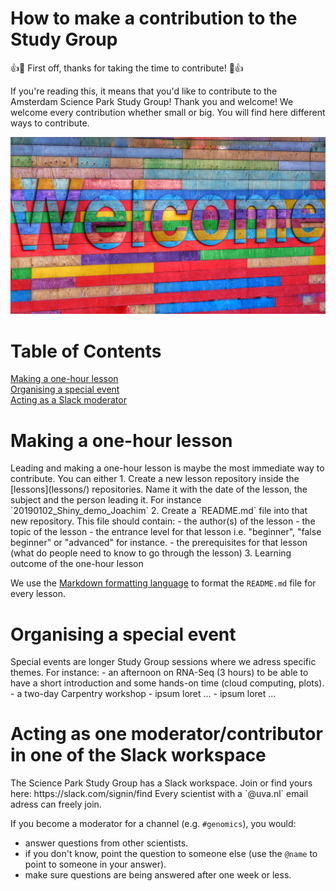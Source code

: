 # How to make a contribution to the Study Group
:+1::tada: First off, thanks for taking the time to contribute! :tada::+1:  

If you're reading this, it means that you'd like to contribute to the Amsterdam Science Park Study Group! Thank you and welcome! We welcome every contribution whether small or big. You will find here different ways to contribute. 


![Photo by Belinda Fewings on Unsplash  ](img/welcome.png)

# Table of Contents  
[Making a one-hour lesson](#one-hour-lesson)    
[Organising a special event](#special-event)   
[Acting as a Slack moderator](#slack)   


<h1><a name="one-hour-lesson">Making a one-hour lesson </a></h1>
Leading and making a one-hour lesson is maybe the most immediate way to contribute. You can either 
1. Create a new lesson repository inside the [lessons](lessons/) repositories. Name it with the date of the lesson, the subject and the person leading it. For instance `20190102_Shiny_demo_Joachim`  
2. Create a `README.md` file into that new repository. This file should contain:
  - the author(s) of the lesson
  - the topic of the lesson
  - the entrance level for that lesson i.e. "beginner", "false beginner" or "advanced" for instance. 
  - the prerequisites for that lesson (what do people need to know to go through the lesson)  
3. Learning outcome of the one-hour lesson

We use the [Markdown formatting language](https://github.com/adam-p/markdown-here/wiki/Markdown-Cheatsheet) to format the `README.md` file for every lesson. 

<h1><a name="special-event">Organising a special event</a></h1>
Special events are longer Study Group sessions where we adress specific themes. For instance:  
- an afternoon on RNA-Seq (3 hours) to be able to have a short introduction and some hands-on time (cloud computing, plots). 
- a two-day Carpentry workshop 
- ipsum loret ...  
- ipsum loret ...  

<h1><a name="slack">Acting as one moderator/contributor in one of the Slack workspace</a></h1>
The Science Park Study Group has a Slack workspace. Join or find yours here: https://slack.com/signin/find  
Every scientist with a `@uva.nl` email adress can freely join.   

If you become a moderator for a channel (e.g. `#genomics`), you would:
- answer questions from other scientists.
- if you don't know, point the question to someone else (use the `@name` to point to someone in your answer). 
- make sure questions are being answered after one week or less.
